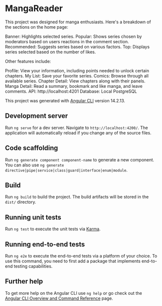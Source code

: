 # MangaReader

This project was designed for manga enthusiasts. Here's a breakdown of the sections on the home page:

Banner: Highlights selected series.
Popular: Shows series chosen by moderators based on users reactions in the comment section.
Recommended: Suggests series based on various factors.
Top: Displays series selected based on the number of likes.

Other features include:

Profile: View your information, including points needed to unlock certain chapters.
My List: Save your favorite series.
Comics: Browse through all available series.
Chapter Detail: View chapters along with their panels.
Manga Detail: Read a summary, bookmark and like manga, and leave comments.
API: http://localhost:4201
Database: Local PostgreSQL

This project was generated with [Angular CLI](https://github.com/angular/angular-cli) version 14.2.13.

## Development server

Run `ng serve` for a dev server. Navigate to `http://localhost:4200/`. The application will automatically reload if you change any of the source files.

## Code scaffolding

Run `ng generate component component-name` to generate a new component. You can also use `ng generate directive|pipe|service|class|guard|interface|enum|module`.

## Build

Run `ng build` to build the project. The build artifacts will be stored in the `dist/` directory.

## Running unit tests

Run `ng test` to execute the unit tests via [Karma](https://karma-runner.github.io).

## Running end-to-end tests

Run `ng e2e` to execute the end-to-end tests via a platform of your choice. To use this command, you need to first add a package that implements end-to-end testing capabilities.

## Further help

To get more help on the Angular CLI use `ng help` or go check out the [Angular CLI Overview and Command Reference](https://angular.io/cli) page.
